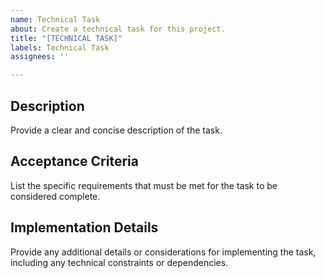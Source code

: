 ```yaml
---
name: Technical Task
about: Create a technical task for this project.
title: "[TECHNICAL TASK]"
labels: Technical Task
assignees: ''

---
```


## Description
Provide a clear and concise description of the task.

## Acceptance Criteria
List the specific requirements that must be met for the task to be considered complete.

## Implementation Details
Provide any additional details or considerations for implementing the task, including any technical constraints or dependencies.
